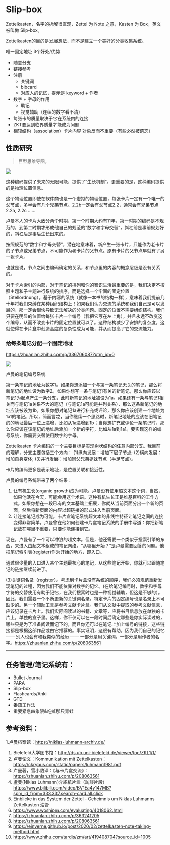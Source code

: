 # Slip-box
Zettelkasten，名字的拆解很直观，Zettel 为 Note 之意，Kasten 为 Box，英文被叫做 Slip-box。

Zettelkasten的目的是发展想法，而不是建立一个美好的分类收集系统。

唯一固定地址 3个好处/优势
- 随意分支
- 链接参考
- 注册
  - 关键词
  - bibcard
  - 对应人的记忆，提示是 keyword + 作者
- 数字 + 字母的作用
  - 助记
  - 视觉辅助（连续的数字看不清）
- 每张卡的质量取决于它在系统内的连接
- ZKT要达到临界质量才能成为问题
- 相较结构（association）卡片内容 对象反而不重要（有些必然被遗忘）

## 性质研究

> 巨型思维导图。

![](https://niklas-luhmann-archiv.de/assets/texts/best%C3%A4nde/ZK/zk-handbuch_zettelfolgenvisualisierung.PNG)

这种编码提供了未来的无限可能，提供了“生长机制”。更重要的是，这种编码提供的是物理位置信息。

这个物理位置即使在软件商也是一个虚拟的物理位置，每张卡片一定有一个唯一的父节点，多半会有几个兄弟节点。2.2b一定会有父节点2.2，通常会有兄弟节点2.2a, 2.2c ……


卢曼本人的卡片大致分两个时期，第一个时期大约有11年，第一时期的编码是不规范的，到第二时期才形成他自己的规范的“数字和字母交替”，斜杠前是事前规划好的，斜杠后是事后生长出来的。

按照规范的“数字和字母交替”，潜在地意味着，新产生一张卡片，只能作为老卡片的子节点或兄弟节点，不可能作为老卡片的父节点。原有卡片的父节点早就有了另一张卡片。

也就是说，节点之间由编码确定的关系，和节点里的内容的概念层级是没有关系的。


对于卡片索引的内部，对于笔记的排列和你的智识生活最重要的是，我们决定不按照主题和子主题进行系统的排序，而是选择一个牢固的固定位置（Stellordnung）。基于内容的系统（就像一本书的结构一样），意味着我们提前几十年将我们束缚在某种组织结构上！如果我们认为交流的系统和我们自己是可以发展的，那一定会很快导致无法解决的分类问题。固定的位置不需要组织结构。我们只要在明显的位置给每张卡片一个编号（我把它写在左上角），并且永远不改变这个编号，从而不改变卡片的固定位置就可以了。这种结构减少了安排的复杂度，这就使得在卡片盒中创造高度的复杂性成为可能，并从而提高了它的交流能力。

### 给每条笔记分配一个固定地址

https://zhuanlan.zhihu.com/p/336706087?utm_id=0

![](https://pic2.zhimg.com/v2-99f1fa12c7b6b9f4421843fb17d30ecd_b.jpg)

卢曼的笔记编号系统

第一条笔记的地址为数字1。如果你想添加一个与第一条笔记无关的笔记，那么将新笔记的地址设为数字2。如果你想写一条与笔记1有关的新笔记，那么你应该以笔记1为起点产生一条分支，此时新笔记的地址被设为1a。如果还有一条与笔记1相关而与笔记1a关系不大的笔记（与笔记1a可能是并列关系），那么这条新笔记的地址应该被设为1b。如果你想对笔记1a进行补充或评论，那么你应该创建一个地址为1a1的笔记。所以，简而言之，当你继续一个思路时，新笔记地址的应该在旧笔记的的地址最后一位上递增，比如从1a递增到1b；当你想扩充或评论一条笔记时，那么你应该在该笔记的地址后添加一个新的字符，比如从1a到1a1。要实现这样的编号系统，你需要交替使用数字的字母。

Zettelkasten 卡片编码的一个主要目标是实现树状结构的任意内部分支。我目前的理解，分支主要包括三个方向：
(1)纵向发展：增加下层子节点; 
(2)横向发展：增加自身变体; 
(3)并行发展：增加同父兄弟姐妹节点（手足节点）。

卡片的编码更多是表示地址，是位置关联和接近性。

卢曼的编号系统带来了两个结果：

1. 让有机生长(organic growth)成为可能。卢曼没有使用超文本这个词，当然，如果他活在今天，可能会用这个术语。这种有机生长正是维基百科的工作方式。如果你想在一段已有的文本基础上拓展，你就从当前页面分出一个新的页面，然后将新页面的内容以超链接的形式注入当前页面。
2. 让连接笔记成为可能。卡片盒笔记系统超文本的非线性特征让笔记之间的连接变得非常简单。卢曼曾在他如何创建卡片盒笔记系统的手册中写道：你把新笔记放在哪里不重要，只要你能连接到它。


现在，卢曼有了一个可以冲浪的超文本。但是，他还需要一个类似于搜索引擎的东西，来进入由超文本组成的笔记网络。“从哪里开始？”是卢曼需要回答的问题。他把笔记索引表(register)作为开始的地方，即入口。

通过很少量的入口进入某个主题最核心的笔记，从这些笔记开始，你就可以跟随笔记的链接继续前进了。

(3)关键词名录（register）。考虑到卡片盒没有系统的顺序，我们必须规范重新发现笔记的过程，因为我们不能依靠对数字的记忆。(在给笔记编号时，数字和字母字符的交替使用有助于记忆，在我们搜索时也是一种视觉辅助，但这是不够的）。因此，我们需要一个不断更新的关键词名录。特定卡片的固定编号也是名录上不可缺少的。另一个辅助工具是参考文献卡片盒。我们从文献中提取的参考文献信息，应该记录在卡片上。我们实际阅读过的书籍、文章等，应将书目信息放在单独的卡片上，单独的盒子里。这样，你不仅可以在一段时间后确定哪些是你实际读过的，哪些只是为了准备阅读而记下的，而且你还可以在笔记上加上编号的链接，这些链接都是根据这部作品或由它推荐的。事实证明，这很有帮助，因为我们自己的记忆 —— 别人也会有和我类似的经历 —— 一部分是用关键词，一部分是用作者的名字。https://zhuanlan.zhihu.com/p/208063561


---

## 任务管理/笔记系统有：

- Bullet Journal 
- PARA 
- Slip-box 
- Flashcards/Anki 
- GTD 
- 番茄工作法 
- 重要紧急四象限&吃掉那只青蛙

## 参考资料：

1.卢曼档案馆：https://niklas-luhmann-archiv.de/
1. Bielefeld大学图书馆：http://ds.ub.uni-bielefeld.de/viewer/toc/ZKL1/1/
2. 卢曼论文：Kommunikation mit Zettelkasten：https://ckrybus.com/static/papers/luhmann1981.pdf
3. 卢曼著，雪小豹译：《与卡片盒交流》：https://zhuanlan.zhihu.com/p/208063561
4. 盧曼(Niklas Luhmann)介紹紙片盒（訪談片段） https://www.bilibili.com/video/BV1Ea4y147MB?spm_id_from=333.337.search-card.all.click
5. Einblicke in das System der Zettel - Geheimnis um Niklas Luhmanns Zettelkasten 油管
6. https://www.woshipm.com/evaluating/4018062.html
7. https://zhuanlan.zhihu.com/p/363241205
8. https://zhuanlan.zhihu.com/p/208063561
9. https://einverne.github.io/post/2020/02/zettelkasten-note-taking-method.html
10. https://www.zhihu.com/tardis/zm/art/419408704?source_id=1005
